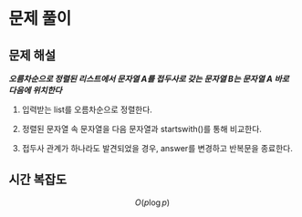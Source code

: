   
# 문제 풀이
  

## 문제 해설


***오름차순으로 정렬된 리스트에서 문자열 A를 접두사로 갖는 문자열 B는 문자열 A 바로 다음에 위치한다***


1. 입력받는 list를 오름차순으로 정렬한다.


2. 정렬된 문자열 속 문자열을 다음 문자열과 startswith()를 통해 비교한다.
  

3. 접두사 관계가 하나라도 발견되었을 경우, answer를 변경하고 반복문을 종료한다.
  

## 시간 복잡도

$$O(p\log p)$$